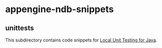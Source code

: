 # appengine-ndb-snippets

## unittests

This subdirectory contains code snippets for [Local Unit Testing for Java](https://cloud.google.com/appengine/docs/java/tools/localunittesting).
